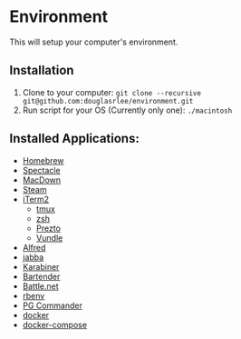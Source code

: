 # Environment
This will setup your computer's environment.

## Installation
1. Clone to your computer: `git clone --recursive git@github.com:douglasrlee/environment.git`
2. Run script for your OS (Currently only one): `./macintosh`

## Installed Applications:
* [Homebrew](https://brew.sh)
* [Spectacle](https://www.spectacleapp.com)
* [MacDown](https://macdown.uranusjr.com)
* [Steam](http://store.steampowered.com)
* [iTerm2](https://www.iterm2.com)
  * [tmux](https://github.com/tmux/tmux)
  * [zsh](http://zsh.sourceforge.net)
  * [Prezto](https://github.com/sorin-ionescu/prezto)
  * [Vundle](https://github.com/VundleVim/Vundle.vim)
* [Alfred](https://www.alfredapp.com/)
* [jabba](https://github.com/shyiko/jabba)
* [Karabiner](https://pqrs.org/osx/karabiner/)
* [Bartender](https://www.macbartender.com/)
* [Battle.net](https://www.blizzard.com/)
* [rbenv](https://github.com/rbenv/rbenv)
* [PG Commander](https://eggerapps.at/pgcommander/)
* [docker](https://www.docker.com/)
* [docker-compose](https://github.com/docker/compose)
